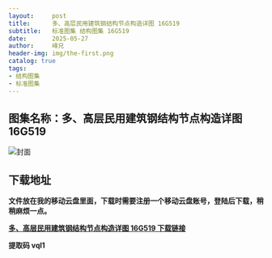 ```yaml
---
layout:     post
title:      多、高层民用建筑钢结构节点构造详图 16G519
subtitle:   标准图集 结构图集 16G519
date:       2025-05-27
author:     峰兄
header-img: img/the-first.png
catalog: true
tags:
- 结构图集
- 标准图集
---
```

## 图集名称：多、高层民用建筑钢结构节点构造详图 16G519
![封面](https://pic1.imgdb.cn/item/683579c058cb8da5c81229ec.jpg)


## 下载地址 ##
**文件放在我的移动云盘里面，下载时需要注册一个移动云盘账号，登陆后下载，稍稍麻烦一点。**  
  
[**多、高层民用建筑钢结构节点构造详图 16G519 下载链接**](https://caiyun.139.com/w/i/2nc6qRCZeKse7)


**提取码 vql1**


